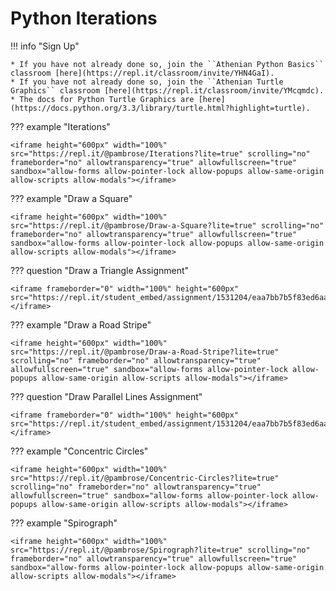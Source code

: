 # Python Iterations 

!!! info "Sign Up"

    * If you have not already done so, join the ``Athenian Python Basics`` classroom [here](https://repl.it/classroom/invite/YHN4GaI).
    * If you have not already done so, join the ``Athenian Turtle Graphics`` classroom [here](https://repl.it/classroom/invite/YMcqmdc).
    * The docs for Python Turtle Graphics are [here](https://docs.python.org/3.3/library/turtle.html?highlight=turtle).

??? example "Iterations"

    <iframe height="600px" width="100%" src="https://repl.it/@pambrose/Iterations?lite=true" scrolling="no" frameborder="no" allowtransparency="true" allowfullscreen="true" sandbox="allow-forms allow-pointer-lock allow-popups allow-same-origin allow-scripts allow-modals"></iframe>

??? example "Draw a Square"

    <iframe height="600px" width="100%" src="https://repl.it/@pambrose/Draw-a-Square?lite=true" scrolling="no" frameborder="no" allowtransparency="true" allowfullscreen="true" sandbox="allow-forms allow-pointer-lock allow-popups allow-same-origin allow-scripts allow-modals"></iframe>

??? question "Draw a Triangle Assignment"

    <iframe frameborder="0" width="100%" height="600px" src="https://repl.it/student_embed/assignment/1531204/eaa7bb7b5f83ed6aaf3db994293f62fb"></iframe>

??? example "Draw a Road Stripe"

    <iframe height="600px" width="100%" src="https://repl.it/@pambrose/Draw-a-Road-Stripe?lite=true" scrolling="no" frameborder="no" allowtransparency="true" allowfullscreen="true" sandbox="allow-forms allow-pointer-lock allow-popups allow-same-origin allow-scripts allow-modals"></iframe>

??? question "Draw Parallel Lines Assignment"

    <iframe frameborder="0" width="100%" height="600px" src="https://repl.it/student_embed/assignment/1531204/eaa7bb7b5f83ed6aaf3db994293f62fb"></iframe>

??? example "Concentric Circles"

    <iframe height="600px" width="100%" src="https://repl.it/@pambrose/Concentric-Circles?lite=true" scrolling="no" frameborder="no" allowtransparency="true" allowfullscreen="true" sandbox="allow-forms allow-pointer-lock allow-popups allow-same-origin allow-scripts allow-modals"></iframe>

??? example "Spirograph"

    <iframe height="600px" width="100%" src="https://repl.it/@pambrose/Spirograph?lite=true" scrolling="no" frameborder="no" allowtransparency="true" allowfullscreen="true" sandbox="allow-forms allow-pointer-lock allow-popups allow-same-origin allow-scripts allow-modals"></iframe>
